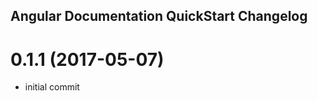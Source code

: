 ## Angular Documentation QuickStart Changelog

<a name="0.1.1"></a>
# 0.1.1 (2017-05-07)
* initial commit
